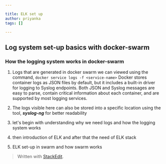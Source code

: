 ```yaml
---

title: ELK set up
author: priyanka
tags: []

---
```


## Log system set-up basics with docker-swarm

### How the logging system works in docker-swarm
1. Logs that are generated in docker swarm we can viewed using the command,
`docker service logs -f <service-name>`
Docker stores container logs as JSON files by default, but it includes a built-in driver for logging to Syslog endpoints. Both JSON and Syslog messages are easy to parse, contain critical information about each container, and are supported by most logging services. 
1. The logs visible here can also be stored into a specific location using the tool, ***syslog-ng*** for better readability

3. let's begin with understanding why we need logs and how the logging system works
4. then introduction of ELK and after that the need of ELK stack
5. ELK set-up in swarm and how swarm works
> Written with [StackEdit](https://stackedit.io/).
<!--stackedit_data:
eyJoaXN0b3J5IjpbMTA4NzY3MDQwMCwxMjgxNDE2MTg5LC0xMD
AyMDMyMjgxLDM1NTIwNjgwNCwxMTM5OTAxMjUxLDE5ODYzNzg1
NjksMjA2NzU2NDMzMF19
-->